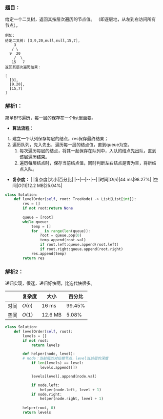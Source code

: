 ### 题目：

给定一个二叉树，返回其按层次遍历的节点值。 （即逐层地，从左到右访问所有节点）。
```
例如:
给定二叉树: [3,9,20,null,null,15,7],
    3
   / \
  9  20
    /  \
   15   7
返回其层次遍历结果：

[
  [3],
  [9,20],
  [15,7]
]
```

### 解析1：
简单BFS遍历，每一层的保存在一个list里面要。

* **算法流程：**
1. 建立一个队列保存每层的结点，res保存最终结果；
2. 遍历队列，先入先出，遍历每一层的结点值，直到queue为空。
   1. 每次遍历每层的结点，将其一起保存在队列中，入队的结点先出队，直到该层遍历结束。
   2. 遍历每层结点时，保存当前结点值，同时判断左右结点是否为空，将新结点入队。

* **复杂度：**
|  |复杂度|大小|百分比|
|--|--|--|--|
|时间|$O(n)$|44 ms|98.27%|
|空间|$O(1)$|12.2 MB|25.04%|


```python
class Solution:
    def levelOrder(self, root: TreeNode) -> List[List[int]]:
        res = []
        if not root:return None
        
        queue = [root]
        while queue:
            temp = []
            for _ in range(len(queue)):
                root = queue.pop(0)
                temp.append(root.val)
                if root.left:queue.append(root.left)
                if root.right:queue.append(root.right)
            res.append(temp)
        return res
```

### 解析2：
递归实现，很迷，递归好快啊，比迭代快很多。

|  |复杂度|大小|百分比|
|--|--|--|--|
|时间|$O(n)$|16 ms|99.45%|
|空间|$O(1)$|12.6 MB|5.08%|


```python
class Solution:
    def levelOrder(self, root):
        levels = []
        if not root:
            return levels

        def helper(node, level):
        # node：当前层的对应根节点，level当前层的深度
            if len(levels) == level:
                levels.append([])

            levels[level].append(node.val)

            if node.left:
                helper(node.left, level + 1)
            if node.right:
                helper(node.right, level + 1)
            
        helper(root, 0)
        return levels
```


